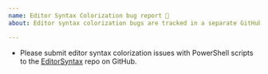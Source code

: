 ```yaml
---
name: Editor Syntax Colorization bug report 🌈
about: Editor syntax colorization bugs are tracked in a separate GitHub repo.

---
```


* Please submit editor syntax colorization issues with PowerShell scripts
  to the [EditorSyntax](https://github.com/powershell/editorSyntax/issues) repo on GitHub.

